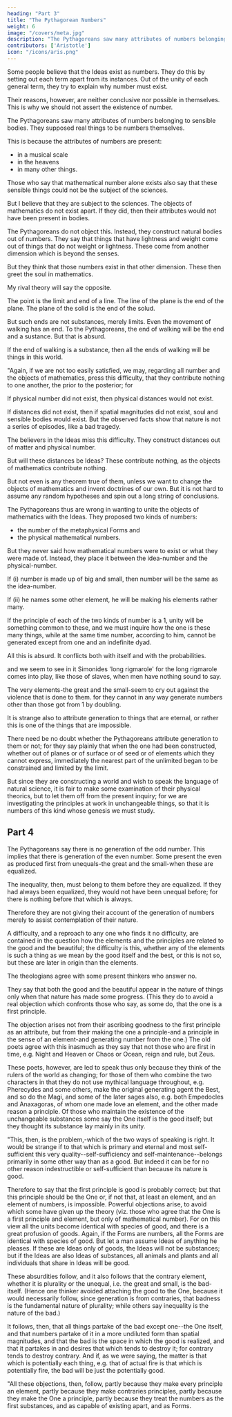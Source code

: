 ```yaml
---
heading: "Part 3"
title: "The Pythagorean Numbers"
weight: 6
image: "/covers/meta.jpg"
description: "The Pythagoreans saw many attributes of numbers belonging to sensible bodies. They supposed real things to be numbers themselves"
contributors: ['Aristotle']
icon: "/icons/aris.png"
---
```





Some people believe that the Ideas exist as numbers. They do this by setting out each term apart from its instances. Out of the unity of each general term, they try to explain why number must exist. 

Their reasons, however, are neither conclusive nor possible in themselves. This is why we should not assert the existence of number. 

The Pythagoreans saw many attributes of numbers belonging to sensible bodies. They supposed real things to be numbers themselves. <!-- -not separable numbers, however, but numbers of which real things consist.  -->

This is because the attributes of numbers are present:
- in a musical scale
- in the heavens
- in many other things. 

Those who say that mathematical number alone exists also say that <!--  cannot according to their hypotheses say anything of this sort, but it used to be urged that --> these sensible things could not be the subject of the sciences. 

But I believe that they are subject to the sciences. The objects of mathematics do not exist apart. If they did, then their attributes would not have been present in bodies. 

The Pythagoreans do not object this. Instead, they <!-- in this point are open to no objection; but in that they --> construct natural bodies out of numbers. They say that things that have lightness and weight come out of things that do not weight or lightness. These come from another dimension which is beyond the senses. 

<!-- heaven and other bodies, not of the sensible.  -->

But they think that those<!--  who make --> numbers exist in that other dimension. These then greet the soul in mathematics. 

<!--  separable assume that it both exists and is separable because the axioms would not be true of sensible things, while the statements of mathematics are true and 'greet the soul'; and similarly with the spatial magnitudes of mathematics.  -->

My rival theory will say the opposite. 

<!--  contrary of this. The difficulty we raised just now, why if numbers are in no way present in sensible things their attributes are present in sensible things, has to be solved by those who hold these views. -->

The point is the limit and end of a line. The line of the plane is the end of the plane. The plane of the solid is the end of the solud. 

<!-- , think there must be real things of this sort. We must therefore examine this argument too, and see whether it is not remarkably weak.  -->

But such ends are not substances, merely limits. Even the movement of walking has an end. To the Pythagoreans, the end of walking will be the end and a sustance. <!-- For (i) extremes are not substances, but rather all these things are limits. For even walking, and movement in general, has a limit, so that on their theory this will be a 'this' and a substance. --> But that is absurd. 

If the end of walking is a substance, then all the ends of walking will be things in this world. 

<!-- Not but what (ii) even if they are substances, they will all be the substances of the sensible things in this world; for it is to these that the argument applied. Why then should they be capable of existing apart? -->

"Again, if we are not too easily satisfied, we may, regarding all number and the objects of mathematics, press this difficulty, that they contribute nothing to one another, the prior to the posterior; for 

If physical number did not exist, then physical distances would not exist.  <!--  none the less spatial magnitudes would exist for those who maintain the existence of the objects of mathematics only, --> 

If distances did not exist, then
if spatial magnitudes did not exist, soul and sensible bodies would exist. But the observed facts show that nature is not a series of episodes, like a bad tragedy. 

The believers in the Ideas miss this difficulty. They construct distances out of matter and physical number. 

<!-- , lines out of the number planes doubtless out of solids out of or they use other numbers, which makes no difference. --> 

But will these distances be Ideas? <!-- , or what is their manner of existence, and what do they contribute to things? --> These contribute nothing, as the objects of mathematics contribute nothing. 

But not even is any theorem true of them, unless we want to change the objects of mathematics and invent doctrines of our own. But it is not hard to assume any random hypotheses and spin out a long string of conclusions. 

The Pythagoreans thus are wrong in wanting to unite the objects of mathematics with the Ideas. They proposed two kinds of numbers:
- the number of the metaphysical Forms and
- the physical mathematical numbers. 

But they never said how mathematical numbers were to exist or what they were made of. Instead, they place it between the idea-number and the physical-number. 

If (i) number is made up of big and small, then number will be the same as the idea-number. <!--  other-ideal-number (he makes spatial magnitudes out of some other small and great). --> 

If (ii) he names some other element, he will be making his elements rather many. 

If the principle of each of the two kinds of number is a 1, unity will be something common to these, and we must inquire how the one is these many things, while at the same time number, according to him, cannot be generated except from one and an indefinite dyad.

All this is absurd. It conflicts both with itself and with the probabilities. 

 and we seem to see in it Simonides 'long rigmarole' for the long rigmarole comes into play, like those of slaves, when men have nothing sound to say.

 The very elements-the great and the small-seem to cry out against the violence that is done to them. for they cannot in any way generate numbers other than those got from 1 by doubling.

It is strange also to attribute generation to things that are eternal, or rather this is one of the things that are impossible. 

There need be no doubt whether the Pythagoreans attribute generation to them or not; for they say plainly that when the one had been constructed, whether out of planes or of surface or of seed or of elements which they cannot express, immediately the nearest part of the unlimited began to be constrained and limited by the limit. 

But since they are constructing a world and wish to speak the language of natural science, it is fair to make some examination of their physical theorics, but to let them off from the present inquiry; for we are investigating the principles at work in unchangeable things, so that it is numbers of this kind whose genesis we must study.


## Part 4

The Pythagoreans say there is no generation of the odd number. This implies that there is generation of the even number. Some present the even as produced first from unequals-the great and the small-when these are equalized. 

The inequality, then, must belong to them before they are equalized. If they had always been equalized, they would not have been unequal before; for there is nothing before that which is always. 

Therefore they are not giving their account of the generation of numbers merely to assist contemplation of their nature.

A difficulty, and a reproach to any one who finds it no difficulty, are contained in the question how the elements and the principles are related to the good and the beautiful; the difficulty is this, whether any of the elements is such a thing as we mean by the good itself and the best, or this is not so, but these are later in origin than the elements. 

The theologians agree with some present thinkers who answer no. 

They say that both the good and the beautiful appear in the nature of things only when that nature has made some progress. (This they do to avoid a real objection which confronts those who say, as some do, that the one is a first principle. 

The objection arises not from their ascribing goodness to the first principle as an attribute, but from their making the one a principle-and a principle in the sense of an element-and generating number from the one.) The old poets agree with this inasmuch as they say that not those who are first in time, e.g. Night and Heaven or Chaos or Ocean, reign and rule, but Zeus.

These poets, however, are led to speak thus only because they think of the rulers of the world as changing; for those of them who combine the two characters in that they do not use mythical language throughout, e.g. Pherecydes and some others, make the original generating agent the Best, and so do the Magi, and some of the later sages also, e.g. both Empedocles and Anaxagoras, of whom one made love an element, and the other made reason a principle. Of those who maintain the existence of the unchangeable substances some say the One itself is the good itself; but they thought its substance lay mainly in its unity.

"This, then, is the problem,-which of the two ways of speaking is right. It would be strange if to that which is primary and eternal and most self-sufficient this very quality--self-sufficiency and self-maintenance--belongs primarily in some other way than as a good. But indeed it can be for no other reason indestructible or self-sufficient than because its nature is good. 

Therefore to say that the first principle is good is probably correct; but that this principle should be the One or, if not that, at least an element, and an element of numbers, is impossible. Powerful objections arise, to avoid which some have given up the theory (viz. those who agree that the One is a first principle and element, but only of mathematical number). For on this view all the units become identical with species of good, and there is a great profusion of goods. Again, if the Forms are numbers, all the Forms are identical with species of good. But let a man assume Ideas of anything he pleases. If these are Ideas only of goods, the Ideas will not be substances; but if the Ideas are also Ideas of substances, all animals and plants and all individuals that share in Ideas will be good.

These absurdities follow, and it also follows that the contrary element, whether it is plurality or the unequal, i.e. the great and small, is the bad-itself. (Hence one thinker avoided attaching the good to the One, because it would necessarily follow, since generation is from contraries, that badness is the fundamental nature of plurality; while others say inequality is the nature of the bad.) 

It follows, then, that all things partake of the bad except one--the One itself, and that numbers partake of it in a more undiluted form than spatial magnitudes, and that the bad is the space in which the good is realized, and that it partakes in and desires that which tends to destroy it; for contrary tends to destroy contrary. And if, as we were saying, the matter is that which is potentially each thing, e.g. that of actual fire is that which is potentially fire, the bad will be just the potentially good.

"All these objections, then, follow, partly because they make every principle an element, partly because they make contraries principles, partly because they make the One a principle, partly because they treat the numbers as the first substances, and as capable of existing apart, and as Forms.
